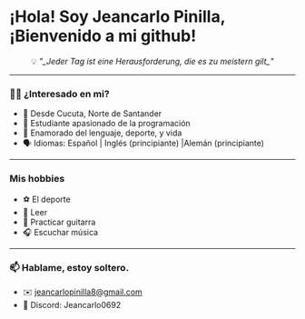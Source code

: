# ¡Hola! Soy Jeancarlo Pinilla, ¡Bienvenido a mi github!

<p align="center">💡 <em>"_Jeder Tag ist eine Herausforderung, die es zu meistern gilt_"</em></p>


---

### 🧑‍💻 ¿Interesado en mi? 

- 📍 Desde Cucuta, Norte de Santander
- 🧑 Estudiante apasionado de la programación
- 🧠 Enamorado del lenguaje, deporte,  y vida  
- 🗣️ Idiomas: Español | Inglés (principiante) |Alemán (principiante)

---

### Mis hobbies

- ⚽ El deporte
- 📖 Leer
- 🎸 Practicar guitarra
- 🎧 Escuchar música

  
---

### 📫 Hablame, estoy soltero.

- ✉️ jeancarlopinilla8@gmail.com
- 👾 Discord: Jeancarlo0692
